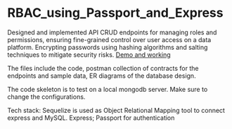 # RBAC_using_Passport_and_Express


Designed and implemented API CRUD endpoints for managing roles and permissions, ensuring fine-grained control over user access on a data platform.
Encrypting passwords using hashing algorithms and salting techniques to mitigate security risks.
[Demo and working](https://drive.google.com/file/d/1HyVFbWDSd3D-pdxo5V-K6LkwT1foU0A5/view?usp=drive_link)

The files include the code, postman collection of contracts for the endpoints and sample data, ER diagrams of the database design.

The code skeleton is to test on a local mongodb server. Make sure to change the configurations. 

Tech stack:
Sequelize is used as Object Relational Mapping tool to connect express and MySQL.
Express;
Passport for authentication 
